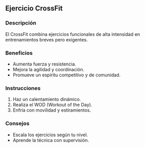 ## Ejercicio CrossFit

### Descripción
El CrossFit combina ejercicios funcionales de alta intensidad en entrenamientos breves pero exigentes.

### Beneficios
- Aumenta fuerza y resistencia.
- Mejora la agilidad y coordinación.
- Promueve un espíritu competitivo y de comunidad.

### Instrucciones
1. Haz un calentamiento dinámico.
2. Realiza el WOD (Workout of the Day).
3. Enfría con movilidad y estiramientos.

### Consejos
- Escala los ejercicios según tu nivel.
- Aprende la técnica con supervisión.